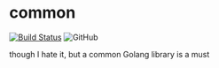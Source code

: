 # common

[![Build Status](https://travis-ci.org/go-guoyk/common.svg?branch=master)](https://travis-ci.org/go-guoyk/common)
![GitHub](https://img.shields.io/github/license/go-guoyk/common.svg)

though I hate it, but a common Golang library is a must
